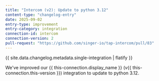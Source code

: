 ```yaml
---
title: "Intercom (v2): Update to python 3.12"
content-type: "changelog-entry"
date: 2025-09-02
entry-type: improvement
entry-category: integration
connection-id: intercom
connection-version: 2
pull-request: "https://github.com/singer-io/tap-intercom/pull/83"
---
```

{{ site.data.changelog.metadata.single-integration | flatify }}

We've improved our {{ this-connection.display_name }} (v{{ this-connection.this-version }}) integration to update to python 3.12.